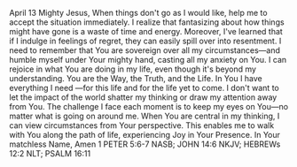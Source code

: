 April 13
Mighty Jesus,
When things don't go as I would like, help me to accept the situation immediately. I realize that fantasizing about how things might have gone is a waste of time and energy. Moreover, I've learned that if I indulge in feelings of regret, they can easily spill over into resentment. I need to remember that You are sovereign over all my circumstances—and humble myself under Your mighty hand, casting all my anxiety on You. I can rejoice in what You are doing in my life, even though it's beyond my understanding.
You are the Way, the Truth, and the Life. In You I have everything I need —for this life and for the life yet to come. I don't want to let the impact of the world shatter my thinking or draw my attention away from You. The challenge I face each moment
is to keep my eyes on You—no matter what is going on around me. When You are central in my thinking, I can view circumstances from Your perspective. This enables me to walk with You along the path of life, experiencing Joy in Your Presence.
In Your matchless Name,
Amen
1 PETER 5:6-7 NASB; JOHN 14:6 NKJV; HEBREWs 12:2 NLT; PSALM 16:11